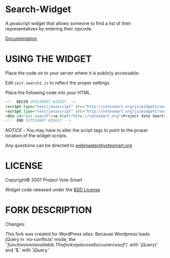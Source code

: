 Search-Widget
=============

A javascript widget that allows someone to find a list of their representatives by entering their zipcode.

[Documentation](http://api.votesmart.org/docs/widgets/)

USING THE WIDGET
================
Place the code on to your server where it is publicly accessable.

Edit `init.search1.js` to reflect the proper settings.

Place the following code into your HTML.

```html
<!-- BEGIN VOTESMART WIDGET -->
<script type="text/javascript" src="http://votesmart.org/js/widgets/search/js/jquery-1.2.js"></script>
<script type="text/javascript" src="http://votesmart.org/js/widgets/search/js/init.search1.js"></script>
<div id="pvs_search"><a href="http://votesmart.org">Project Vote Smart</a> - Search Candidates, Elections and Officials<br /><br />Javascript must be enabled.</div>
<!-- END VOTESMART WIDGET -->
```

_NOTICE_ - You may have to alter the script tags to point to the proper location of the widget scripts.

Any questions can be directed to webmaster@votesmart.org

LICENSE
=======
Copyright&copy; 2007 Project Vote Smart

Widget code released under the [BSD License](http://www.opensource.org/licenses/bsd-license.php)

FORK DESCRIPTION
================
Changes:

This fork was created for WordPress sites. Because Wordpress loads jQuery in 'no-conflicts' mode, the '$' function is not available. This fork replaces all occurances of '$(' with 'jQuery(' and '$.' with 'jQuery.'


